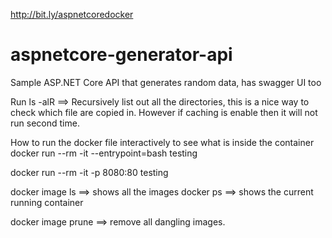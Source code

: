 http://bit.ly/aspnetcoredocker

# aspnetcore-generator-api
Sample ASP.NET Core API that generates random data, has swagger UI too


Run ls -alR ==> Recursively list out all the directories, this is a nice way to check which file are copied in.  However if caching is enable then it will not run second time.

How to run the docker file interactively to see what is inside the container
    docker run --rm -it --entrypoint=bash testing

docker run --rm -it -p 8080:80 testing

docker image ls ==> shows all the images
docker ps ==> shows the current running container

docker image prune ==> remove all dangling images.